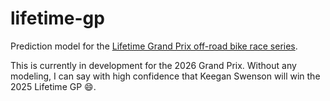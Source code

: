 # lifetime-gp
Prediction model for the [Lifetime Grand Prix off-road bike race series](https://www.lifetimegrandprix.com/).

This is currently in development for the 2026 Grand Prix. Without any modeling, I can say with high confidence that Keegan Swenson will win the 2025 Lifetime GP 😄.
